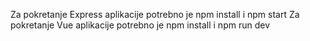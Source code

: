Za pokretanje Express aplikacije potrebno je npm install i npm start
Za pokretanje Vue aplikacije potrebno je npm install i npm run dev